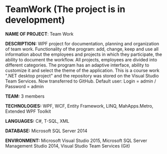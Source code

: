 # TeamWork (The project is in development)
**NAME OF PROJECT**: Team Work

**DESCRIPTION:** WPF project for documentation, planning and organization of team work. Functionality of the program: add, change, keep and use all information about the employees and projects in which they participate, the ability to document the workflow. All projects, employees are divided into different categories. The program has an adaptive interface, ability to customize it and select the theme of the application. This is a course work ".NET desktop project" and the repository was stored on the Visual Studio Team Services. Now transferred to GitHub.
Default user: Login = admin / Password = admin
 
**TEAM:** 3 members
 
**TECHNOLOGIES:** WPF, WCF, Entity Framework, LINQ, MahApps.Metro, Extended WPF Toolkit
 
**LANGUAGES:** С#, T-SQL, XML
 
**DATABASE:** Microsoft SQL Server 2014
 
**ENVIRONMENT:** Microsoft Visual Studio 2015, Microsoft SQL Server Management Studio 2014, Visual Studio Team Services (Git)

